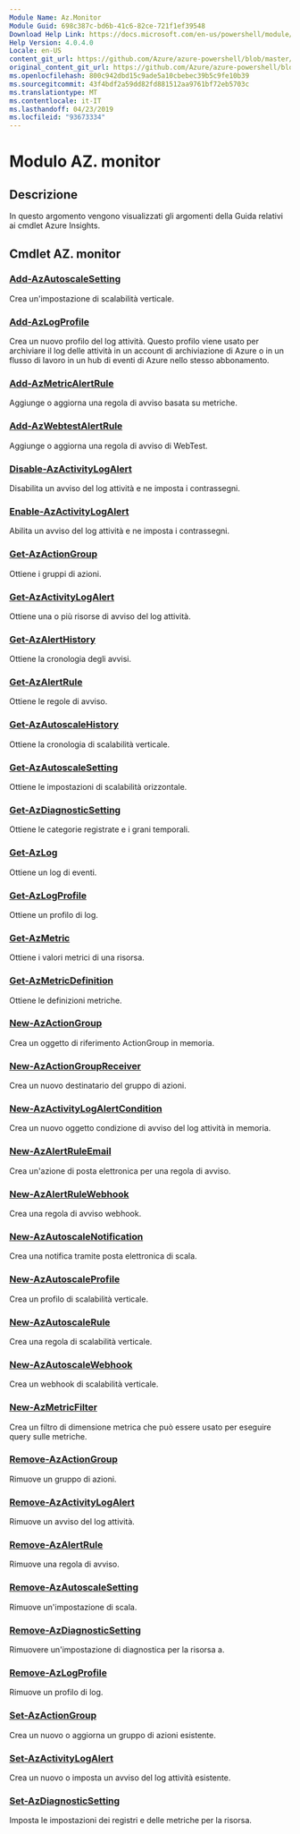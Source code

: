 ```yaml
---
Module Name: Az.Monitor
Module Guid: 698c387c-bd6b-41c6-82ce-721f1ef39548
Download Help Link: https://docs.microsoft.com/en-us/powershell/module/az.monitor
Help Version: 4.0.4.0
Locale: en-US
content_git_url: https://github.com/Azure/azure-powershell/blob/master/src/Monitor/Monitor/help/Az.Monitor.md
original_content_git_url: https://github.com/Azure/azure-powershell/blob/master/src/Monitor/Monitor/help/Az.Monitor.md
ms.openlocfilehash: 800c942dbd15c9ade5a10cbebec39b5c9fe10b39
ms.sourcegitcommit: 43f4bdf2a59dd82fd881512aa9761bf72eb5703c
ms.translationtype: MT
ms.contentlocale: it-IT
ms.lasthandoff: 04/23/2019
ms.locfileid: "93673334"
---
```

# Modulo AZ. monitor
## Descrizione
In questo argomento vengono visualizzati gli argomenti della Guida relativi ai cmdlet Azure Insights.

## Cmdlet AZ. monitor
### [Add-AzAutoscaleSetting](Add-AzAutoscaleSetting.md)
Crea un'impostazione di scalabilità verticale.

### [Add-AzLogProfile](Add-AzLogProfile.md)
Crea un nuovo profilo del log attività. Questo profilo viene usato per archiviare il log delle attività in un account di archiviazione di Azure o in un flusso di lavoro in un hub di eventi di Azure nello stesso abbonamento. 

### [Add-AzMetricAlertRule](Add-AzMetricAlertRule.md)
Aggiunge o aggiorna una regola di avviso basata su metriche.

### [Add-AzWebtestAlertRule](Add-AzWebtestAlertRule.md)
Aggiunge o aggiorna una regola di avviso di WebTest.

### [Disable-AzActivityLogAlert](Disable-AzActivityLogAlert.md)
Disabilita un avviso del log attività e ne imposta i contrassegni.

### [Enable-AzActivityLogAlert](Enable-AzActivityLogAlert.md)
Abilita un avviso del log attività e ne imposta i contrassegni.

### [Get-AzActionGroup](Get-AzActionGroup.md)
Ottiene i gruppi di azioni.

### [Get-AzActivityLogAlert](Get-AzActivityLogAlert.md)
Ottiene una o più risorse di avviso del log attività.

### [Get-AzAlertHistory](Get-AzAlertHistory.md)
Ottiene la cronologia degli avvisi.

### [Get-AzAlertRule](Get-AzAlertRule.md)
Ottiene le regole di avviso.

### [Get-AzAutoscaleHistory](Get-AzAutoscaleHistory.md)
Ottiene la cronologia di scalabilità verticale.

### [Get-AzAutoscaleSetting](Get-AzAutoscaleSetting.md)
Ottiene le impostazioni di scalabilità orizzontale.

### [Get-AzDiagnosticSetting](Get-AzDiagnosticSetting.md)
Ottiene le categorie registrate e i grani temporali.

### [Get-AzLog](Get-AzLog.md)
Ottiene un log di eventi.

### [Get-AzLogProfile](Get-AzLogProfile.md)
Ottiene un profilo di log.

### [Get-AzMetric](Get-AzMetric.md)
Ottiene i valori metrici di una risorsa.

### [Get-AzMetricDefinition](Get-AzMetricDefinition.md)
Ottiene le definizioni metriche.

### [New-AzActionGroup](New-AzActionGroup.md)
Crea un oggetto di riferimento ActionGroup in memoria.

### [New-AzActionGroupReceiver](New-AzActionGroupReceiver.md)
Crea un nuovo destinatario del gruppo di azioni.

### [New-AzActivityLogAlertCondition](New-AzActivityLogAlertCondition.md)
Crea un nuovo oggetto condizione di avviso del log attività in memoria.

### [New-AzAlertRuleEmail](New-AzAlertRuleEmail.md)
Crea un'azione di posta elettronica per una regola di avviso.

### [New-AzAlertRuleWebhook](New-AzAlertRuleWebhook.md)
Crea una regola di avviso webhook.

### [New-AzAutoscaleNotification](New-AzAutoscaleNotification.md)
Crea una notifica tramite posta elettronica di scala.

### [New-AzAutoscaleProfile](New-AzAutoscaleProfile.md)
Crea un profilo di scalabilità verticale.

### [New-AzAutoscaleRule](New-AzAutoscaleRule.md)
Crea una regola di scalabilità verticale.

### [New-AzAutoscaleWebhook](New-AzAutoscaleWebhook.md)
Crea un webhook di scalabilità verticale.

### [New-AzMetricFilter](New-AzMetricFilter.md)
Crea un filtro di dimensione metrica che può essere usato per eseguire query sulle metriche.

### [Remove-AzActionGroup](Remove-AzActionGroup.md)
Rimuove un gruppo di azioni.

### [Remove-AzActivityLogAlert](Remove-AzActivityLogAlert.md)
Rimuove un avviso del log attività.

### [Remove-AzAlertRule](Remove-AzAlertRule.md)
Rimuove una regola di avviso.

### [Remove-AzAutoscaleSetting](Remove-AzAutoscaleSetting.md)
Rimuove un'impostazione di scala.

### [Remove-AzDiagnosticSetting](Remove-AzDiagnosticSetting.md)
Rimuovere un'impostazione di diagnostica per la risorsa a.

### [Remove-AzLogProfile](Remove-AzLogProfile.md)
Rimuove un profilo di log.

### [Set-AzActionGroup](Set-AzActionGroup.md)
Crea un nuovo o aggiorna un gruppo di azioni esistente.

### [Set-AzActivityLogAlert](Set-AzActivityLogAlert.md)
Crea un nuovo o imposta un avviso del log attività esistente.

### [Set-AzDiagnosticSetting](Set-AzDiagnosticSetting.md)
Imposta le impostazioni dei registri e delle metriche per la risorsa.

